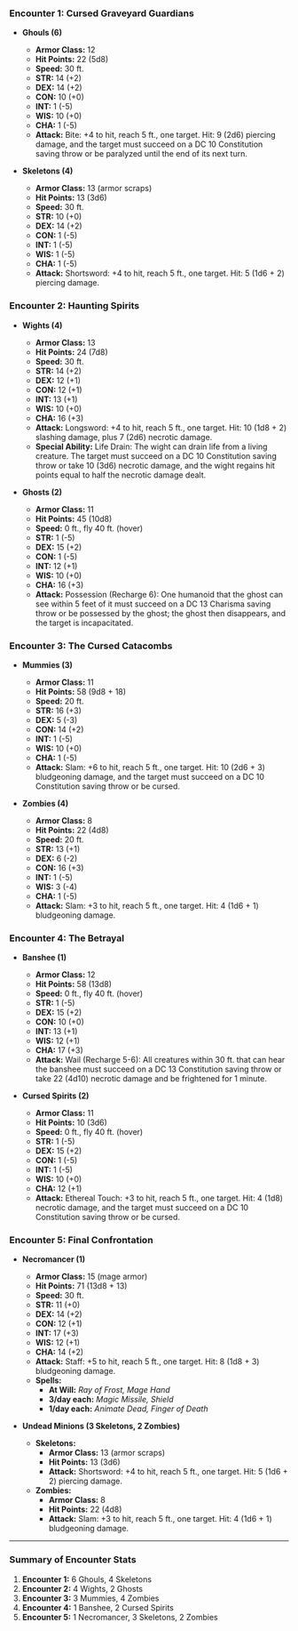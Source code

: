 
### Encounter 1: **Cursed Graveyard Guardians**

- **Ghouls (6)**
  - **Armor Class:** 12
  - **Hit Points:** 22 (5d8)
  - **Speed:** 30 ft.
  - **STR:** 14 (+2)
  - **DEX:** 14 (+2)
  - **CON:** 10 (+0)
  - **INT:** 1 (-5)
  - **WIS:** 10 (+0)
  - **CHA:** 1 (-5)
  - **Attack:** Bite: +4 to hit, reach 5 ft., one target. Hit: 9 (2d6) piercing damage, and the target must succeed on a DC 10 Constitution saving throw or be paralyzed until the end of its next turn.

- **Skeletons (4)**
  - **Armor Class:** 13 (armor scraps)
  - **Hit Points:** 13 (3d6)
  - **Speed:** 30 ft.
  - **STR:** 10 (+0)
  - **DEX:** 14 (+2)
  - **CON:** 1 (-5)
  - **INT:** 1 (-5)
  - **WIS:** 1 (-5)
  - **CHA:** 1 (-5)
  - **Attack:** Shortsword: +4 to hit, reach 5 ft., one target. Hit: 5 (1d6 + 2) piercing damage.

### Encounter 2: **Haunting Spirits**

- **Wights (4)**
  - **Armor Class:** 13
  - **Hit Points:** 24 (7d8)
  - **Speed:** 30 ft.
  - **STR:** 14 (+2)
  - **DEX:** 12 (+1)
  - **CON:** 12 (+1)
  - **INT:** 13 (+1)
  - **WIS:** 10 (+0)
  - **CHA:** 16 (+3)
  - **Attack:** Longsword: +4 to hit, reach 5 ft., one target. Hit: 10 (1d8 + 2) slashing damage, plus 7 (2d6) necrotic damage.
  - **Special Ability:** Life Drain: The wight can drain life from a living creature. The target must succeed on a DC 10 Constitution saving throw or take 10 (3d6) necrotic damage, and the wight regains hit points equal to half the necrotic damage dealt.

- **Ghosts (2)**
  - **Armor Class:** 11
  - **Hit Points:** 45 (10d8)
  - **Speed:** 0 ft., fly 40 ft. (hover)
  - **STR:** 1 (-5)
  - **DEX:** 15 (+2)
  - **CON:** 1 (-5)
  - **INT:** 12 (+1)
  - **WIS:** 10 (+0)
  - **CHA:** 16 (+3)
  - **Attack:** Possession (Recharge 6): One humanoid that the ghost can see within 5 feet of it must succeed on a DC 13 Charisma saving throw or be possessed by the ghost; the ghost then disappears, and the target is incapacitated.

### Encounter 3: **The Cursed Catacombs**

- **Mummies (3)**
  - **Armor Class:** 11
  - **Hit Points:** 58 (9d8 + 18)
  - **Speed:** 20 ft.
  - **STR:** 16 (+3)
  - **DEX:** 5 (-3)
  - **CON:** 14 (+2)
  - **INT:** 1 (-5)
  - **WIS:** 10 (+0)
  - **CHA:** 1 (-5)
  - **Attack:** Slam: +6 to hit, reach 5 ft., one target. Hit: 10 (2d6 + 3) bludgeoning damage, and the target must succeed on a DC 10 Constitution saving throw or be cursed.

- **Zombies (4)**
  - **Armor Class:** 8
  - **Hit Points:** 22 (4d8)
  - **Speed:** 20 ft.
  - **STR:** 13 (+1)
  - **DEX:** 6 (-2)
  - **CON:** 16 (+3)
  - **INT:** 1 (-5)
  - **WIS:** 3 (-4)
  - **CHA:** 1 (-5)
  - **Attack:** Slam: +3 to hit, reach 5 ft., one target. Hit: 4 (1d6 + 1) bludgeoning damage.

### Encounter 4: **The Betrayal**

- **Banshee (1)**
  - **Armor Class:** 12
  - **Hit Points:** 58 (13d8)
  - **Speed:** 0 ft., fly 40 ft. (hover)
  - **STR:** 1 (-5)
  - **DEX:** 15 (+2)
  - **CON:** 10 (+0)
  - **INT:** 13 (+1)
  - **WIS:** 12 (+1)
  - **CHA:** 17 (+3)
  - **Attack:** Wail (Recharge 5-6): All creatures within 30 ft. that can hear the banshee must succeed on a DC 13 Constitution saving throw or take 22 (4d10) necrotic damage and be frightened for 1 minute.

- **Cursed Spirits (2)**
  - **Armor Class:** 11
  - **Hit Points:** 10 (3d6)
  - **Speed:** 0 ft., fly 40 ft. (hover)
  - **STR:** 1 (-5)
  - **DEX:** 15 (+2)
  - **CON:** 1 (-5)
  - **INT:** 1 (-5)
  - **WIS:** 10 (+0)
  - **CHA:** 12 (+1)
  - **Attack:** Ethereal Touch: +3 to hit, reach 5 ft., one target. Hit: 4 (1d8) necrotic damage, and the target must succeed on a DC 10 Constitution saving throw or be cursed.

### Encounter 5: **Final Confrontation**

- **Necromancer (1)**
  - **Armor Class:** 15 (mage armor)
  - **Hit Points:** 71 (13d8 + 13)
  - **Speed:** 30 ft.
  - **STR:** 11 (+0)
  - **DEX:** 14 (+2)
  - **CON:** 12 (+1)
  - **INT:** 17 (+3)
  - **WIS:** 12 (+1)
  - **CHA:** 14 (+2)
  - **Attack:** Staff: +5 to hit, reach 5 ft., one target. Hit: 8 (1d8 + 3) bludgeoning damage.
  - **Spells:**
    - **At Will:** *Ray of Frost, Mage Hand*
    - **3/day each:** *Magic Missile, Shield*
    - **1/day each:** *Animate Dead, Finger of Death*

- **Undead Minions (3 Skeletons, 2 Zombies)**
  - **Skeletons:**
    - **Armor Class:** 13 (armor scraps)
    - **Hit Points:** 13 (3d6)
    - **Attack:** Shortsword: +4 to hit, reach 5 ft., one target. Hit: 5 (1d6 + 2) piercing damage.
  - **Zombies:**
    - **Armor Class:** 8
    - **Hit Points:** 22 (4d8)
    - **Attack:** Slam: +3 to hit, reach 5 ft., one target. Hit: 4 (1d6 + 1) bludgeoning damage.

---

### Summary of Encounter Stats

1. **Encounter 1:** 6 Ghouls, 4 Skeletons
2. **Encounter 2:** 4 Wights, 2 Ghosts
3. **Encounter 3:** 3 Mummies, 4 Zombies
4. **Encounter 4:** 1 Banshee, 2 Cursed Spirits
5. **Encounter 5:** 1 Necromancer, 3 Skeletons, 2 Zombies
<!--stackedit_data:
eyJoaXN0b3J5IjpbLTE1NDE5NTIyNzVdfQ==
-->